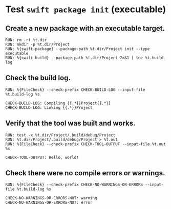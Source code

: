 # Test `swift package init` (executable)

## Create a new package with an executable target.

```
RUN: rm -rf %t.dir
RUN: mkdir -p %t.dir/Project
RUN: %{swift-package} --package-path %t.dir/Project init --type executable
RUN: %{swift-build} --package-path %t.dir/Project 2>&1 | tee %t.build-log
```

## Check the build log.

```
RUN: %{FileCheck} --check-prefix CHECK-BUILD-LOG --input-file %t.build-log %s
```

```
CHECK-BUILD-LOG: Compiling {{.*}}Project{{.*}}
CHECK-BUILD-LOG: Linking {{.*}}Project
```

## Verify that the tool was built and works.

```
RUN: test -x %t.dir/Project/.build/debug/Project
RUN: %t.dir/Project/.build/debug/Project > %t.out
RUN: %{FileCheck} --check-prefix CHECK-TOOL-OUTPUT --input-file %t.out %s
```

```
CHECK-TOOL-OUTPUT: Hello, world!
```

## Check there were no compile errors or warnings.

```
RUN: %{FileCheck} --check-prefix CHECK-NO-WARNINGS-OR-ERRORS --input-file %t.build-log %s
```

```
CHECK-NO-WARNINGS-OR-ERRORS-NOT: warning
CHECK-NO-WARNINGS-OR-ERRORS-NOT: error
```
